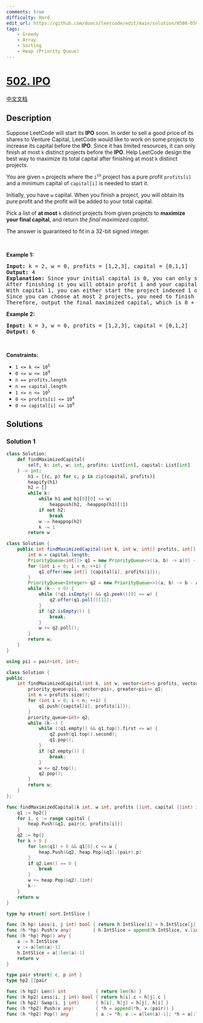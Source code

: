 ```yaml
---
comments: true
difficulty: Hard
edit_url: https://github.com/doocs/leetcode/edit/main/solution/0500-0599/0502.IPO/README_EN.md
tags:
    - Greedy
    - Array
    - Sorting
    - Heap (Priority Queue)
---
```


<!-- problem:start -->

# [502. IPO](https://leetcode.com/problems/ipo)

[中文文档](/solution/0500-0599/0502.IPO/README.md)

## Description

<p>Suppose LeetCode will start its <strong>IPO</strong> soon. In order to sell a good price of its shares to Venture Capital, LeetCode would like to work on some projects to increase its capital before the <strong>IPO</strong>. Since it has limited resources, it can only finish at most <code>k</code> distinct projects before the <strong>IPO</strong>. Help LeetCode design the best way to maximize its total capital after finishing at most <code>k</code> distinct projects.</p>

<p>You are given <code>n</code> projects where the <code>i<sup>th</sup></code> project has a pure profit <code>profits[i]</code> and a minimum capital of <code>capital[i]</code> is needed to start it.</p>

<p>Initially, you have <code>w</code> capital. When you finish a project, you will obtain its pure profit and the profit will be added to your total capital.</p>

<p>Pick a list of <strong>at most</strong> <code>k</code> distinct projects from given projects to <strong>maximize your final capital</strong>, and return <em>the final maximized capital</em>.</p>

<p>The answer is guaranteed to fit in a 32-bit signed integer.</p>

<p>&nbsp;</p>
<p><strong class="example">Example 1:</strong></p>

<pre>
<strong>Input:</strong> k = 2, w = 0, profits = [1,2,3], capital = [0,1,1]
<strong>Output:</strong> 4
<strong>Explanation:</strong> Since your initial capital is 0, you can only start the project indexed 0.
After finishing it you will obtain profit 1 and your capital becomes 1.
With capital 1, you can either start the project indexed 1 or the project indexed 2.
Since you can choose at most 2 projects, you need to finish the project indexed 2 to get the maximum capital.
Therefore, output the final maximized capital, which is 0 + 1 + 3 = 4.
</pre>

<p><strong class="example">Example 2:</strong></p>

<pre>
<strong>Input:</strong> k = 3, w = 0, profits = [1,2,3], capital = [0,1,2]
<strong>Output:</strong> 6
</pre>

<p>&nbsp;</p>
<p><strong>Constraints:</strong></p>

<ul>
	<li><code>1 &lt;= k &lt;= 10<sup>5</sup></code></li>
	<li><code>0 &lt;= w &lt;= 10<sup>9</sup></code></li>
	<li><code>n == profits.length</code></li>
	<li><code>n == capital.length</code></li>
	<li><code>1 &lt;= n &lt;= 10<sup>5</sup></code></li>
	<li><code>0 &lt;= profits[i] &lt;= 10<sup>4</sup></code></li>
	<li><code>0 &lt;= capital[i] &lt;= 10<sup>9</sup></code></li>
</ul>

## Solutions

<!-- solution:start -->

### Solution 1

<!-- tabs:start -->

```python
class Solution:
    def findMaximizedCapital(
        self, k: int, w: int, profits: List[int], capital: List[int]
    ) -> int:
        h1 = [(c, p) for c, p in zip(capital, profits)]
        heapify(h1)
        h2 = []
        while k:
            while h1 and h1[0][0] <= w:
                heappush(h2, -heappop(h1)[1])
            if not h2:
                break
            w -= heappop(h2)
            k -= 1
        return w
```

```java
class Solution {
    public int findMaximizedCapital(int k, int w, int[] profits, int[] capital) {
        int n = capital.length;
        PriorityQueue<int[]> q1 = new PriorityQueue<>((a, b) -> a[0] - b[0]);
        for (int i = 0; i < n; ++i) {
            q1.offer(new int[] {capital[i], profits[i]});
        }
        PriorityQueue<Integer> q2 = new PriorityQueue<>((a, b) -> b - a);
        while (k-- > 0) {
            while (!q1.isEmpty() && q1.peek()[0] <= w) {
                q2.offer(q1.poll()[1]);
            }
            if (q2.isEmpty()) {
                break;
            }
            w += q2.poll();
        }
        return w;
    }
}
```

```cpp
using pii = pair<int, int>;

class Solution {
public:
    int findMaximizedCapital(int k, int w, vector<int>& profits, vector<int>& capital) {
        priority_queue<pii, vector<pii>, greater<pii>> q1;
        int n = profits.size();
        for (int i = 0; i < n; ++i) {
            q1.push({capital[i], profits[i]});
        }
        priority_queue<int> q2;
        while (k--) {
            while (!q1.empty() && q1.top().first <= w) {
                q2.push(q1.top().second);
                q1.pop();
            }
            if (q2.empty()) {
                break;
            }
            w += q2.top();
            q2.pop();
        }
        return w;
    }
};
```

```go
func findMaximizedCapital(k int, w int, profits []int, capital []int) int {
	q1 := hp2{}
	for i, c := range capital {
		heap.Push(&q1, pair{c, profits[i]})
	}
	q2 := hp{}
	for k > 0 {
		for len(q1) > 0 && q1[0].c <= w {
			heap.Push(&q2, heap.Pop(&q1).(pair).p)
		}
		if q2.Len() == 0 {
			break
		}
		w += heap.Pop(&q2).(int)
		k--
	}
	return w
}

type hp struct{ sort.IntSlice }

func (h hp) Less(i, j int) bool { return h.IntSlice[i] > h.IntSlice[j] }
func (h *hp) Push(v any)        { h.IntSlice = append(h.IntSlice, v.(int)) }
func (h *hp) Pop() any {
	a := h.IntSlice
	v := a[len(a)-1]
	h.IntSlice = a[:len(a)-1]
	return v
}

type pair struct{ c, p int }
type hp2 []pair

func (h hp2) Len() int           { return len(h) }
func (h hp2) Less(i, j int) bool { return h[i].c < h[j].c }
func (h hp2) Swap(i, j int)      { h[i], h[j] = h[j], h[i] }
func (h *hp2) Push(v any)        { *h = append(*h, v.(pair)) }
func (h *hp2) Pop() any          { a := *h; v := a[len(a)-1]; *h = a[:len(a)-1]; return v }
```

<!-- tabs:end -->

<!-- solution:end -->

<!-- problem:end -->
